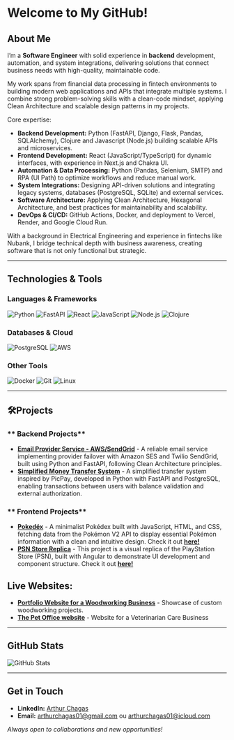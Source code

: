 # Welcome to My GitHub!

## About Me
I’m a **Software Engineer** with solid experience in **backend** development, automation, and system integrations, delivering solutions that connect business needs with high-quality, maintainable code.

My work spans from financial data processing in fintech environments to building modern web applications and APIs that integrate multiple systems. I combine strong problem-solving skills with a clean-code mindset, applying Clean Architecture and scalable design patterns in my projects.

Core expertise:

- **Backend Development:** Python (FastAPI, Django, Flask, Pandas, SQLAlchemy), Clojure and Javascript (Node.js) building scalable APIs and microservices.
- **Frontend Development:** React (JavaScript/TypeScript) for dynamic interfaces, with experience in Next.js and Chakra UI.
- **Automation & Data Processing:** Python (Pandas, Selenium, SMTP) and RPA (UI Path) to optimize workflows and reduce manual work.
- **System Integrations:** Designing API-driven solutions and integrating legacy systems, databases (PostgreSQL, SQLite) and external services.
- **Software Architecture:** Applying Clean Architecture, Hexagonal Architecture, and best practices for maintainability and scalability.
- **DevOps & CI/CD:** GitHub Actions, Docker, and deployment to Vercel, Render, and Google Cloud Run.

With a background in Electrical Engineering and experience in fintechs like Nubank, I bridge technical depth with business awareness, creating software that is not only functional but strategic.

---

## Technologies & Tools

### **Languages & Frameworks**
![Python](https://img.shields.io/badge/Python-3776AB?style=for-the-badge&logo=python&logoColor=white)
![FastAPI](https://img.shields.io/badge/FastAPI-009688?style=for-the-badge&logo=fastapi&logoColor=white)
![React](https://img.shields.io/badge/React-20232A?style=for-the-badge&logo=react&logoColor=61DAFB)
![JavaScript](https://img.shields.io/badge/JavaScript-F7DF1E?style=for-the-badge&logo=javascript&logoColor=black)
![Node.js](https://img.shields.io/badge/node.js-339933?style=for-the-badge&logo=Node.js&logoColor=white)
![Clojure](https://img.shields.io/badge/Clojure-%23378554.svg?style=for-the-badge&logo=clojure&logoColor=white)


### **Databases & Cloud**
![PostgreSQL](https://img.shields.io/badge/PostgreSQL-336791?style=for-the-badge&logo=postgresql&logoColor=white)
![AWS](https://img.shields.io/badge/AWS-232F3E?style=for-the-badge&logo=amazon-aws&logoColor=white)

### **Other Tools**
![Docker](https://img.shields.io/badge/Docker-2496ED?style=for-the-badge&logo=docker&logoColor=white)
![Git](https://img.shields.io/badge/Git-F05032?style=for-the-badge&logo=git&logoColor=white)
![Linux](https://img.shields.io/badge/Linux-FCC624?style=for-the-badge&logo=linux&logoColor=black)

---

## 🛠Projects

### ** Backend Projects**
- **[Email Provider Service - AWS/SendGrid](https://github.com/Arthurchagas01/email-service-uber)** - A reliable email service implementing provider failover with Amazon SES and Twilio SendGrid, built using Python and FastAPI, following Clean Architecture principles.
- **[Simplified Money Transfer System](https://github.com/Arthurchagas01/simplified-picpay-money-transfer-python)** - A simplified transfer system inspired by PicPay, developed in Python with FastAPI and PostgreSQL, enabling transactions between users with balance validation and external authorization.

### ** Frontend Projects**
- **[Pokedéx](https://github.com/Arthurchagas01/js-developer-pokedex)** - A minimalist Pokédex built with JavaScript, HTML, and CSS, fetching data from the Pokémon V2 API to display essential Pokémon information with a clean and intuitive design. Check it out **[here!](https://js-developer-pokedex-psi.vercel.app/)**
- **[PSN Store Replica](https://github.com/Arthurchagas01/angular-psn-store)** - This project is a visual replica of the PlayStation Store (PSN), built with Angular to demonstrate UI development and component structure. Check it out **[here!](https://angular-psn-store-pi.vercel.app/)**
  
## **Live Websites:**
- **[Portfolio Website for a Woodworking Business](https://portfolio-custom-woodworking-websit.vercel.app/)** - Showcase of custom woodworking projects.
- **[The Pet Office website](https://portfolio-veterinary-website-nextjs.vercel.app/)** - Website for a Veterinarian Care Business

---

## GitHub Stats
![GitHub Stats](https://github-readme-stats.vercel.app/api?username=Arthurchagas01&show_icons=true&theme=dark)

---

## Get in Touch
- **LinkedIn:** [Arthur Chagas](https://www.linkedin.com/in/arthur-chagas-72842a4a/)
- **Email:** arthurchagas01@gmail.com ou arthurchagas01@icloud.com

*Always open to collaborations and new opportunities!* 

